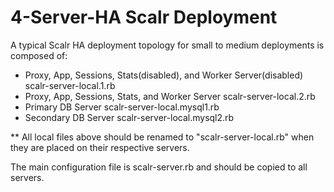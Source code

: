 4-Server-HA Scalr Deployment
=========================

A typical Scalr HA deployment topology for small to medium deployments is composed
of:

  + Proxy, App, Sessions, Stats(disabled), and Worker Server(disabled) scalr-server-local.1.rb
  + Proxy, App, Sessions, Stats, and Worker Server scalr-server-local.2.rb
  + Primary DB Server scalr-server-local.mysql1.rb
  + Secondary DB Server scalr-server-local.mysql2.rb

** All local files above should be renamed to "scalr-server-local.rb" when they are placed on their respective servers.

The main configuration file is scalr-server.rb and should be copied to all servers.
